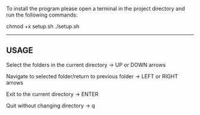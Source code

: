 To install the program please open a terminal in the project directory and run the following commands:

chmod +x setup.sh
./setup.sh

-------------------------------------
USAGE
-------------------------------------
Select the folders in the current directory -> UP or DOWN arrows

Navigate to selected folder/return to previous folder -> LEFT or RIGHT arrows

Exit to the current directory -> ENTER

Quit without changing directory -> q